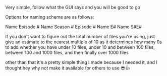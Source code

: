 Very simple, follow what the GUI says and you will be good to go

Options for naming scheme are as follows:

Name Episode #
Name Season # Episode #
Name E#
Name S#E#

If you don't want to figure out the total number of files you're using, just give an estimate to the nearest multiple of 10 as it determines how many 0s to add whether you have under 10 files, under 10 and between 100 files, between 100 and 1000 files, and then finally over 1000 files

other than that it's a pretty simple thing I made because I needed it, and I thought hey why not make it available for others to use 😎👍
